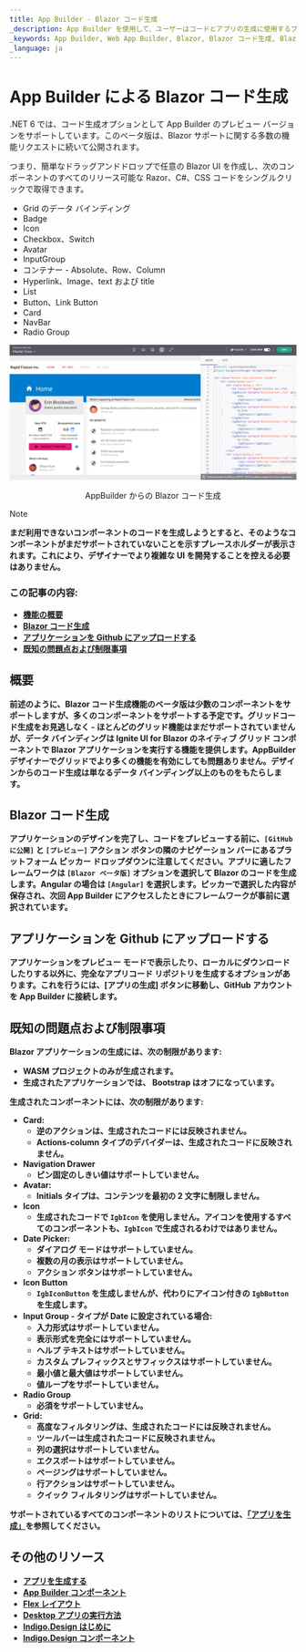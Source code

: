 ```yaml
---
title: App Builder - Blazor コード生成
_description: App Builder を使用して、ユーザーはコードとアプリの生成に使用するプラットフォームを選択できます。
_keywords: App Builder, Web App Builder, Blazor, Blazor コード生成, Blazor アプリの生成, Blazor UI App Builder, App Builder Blazor サポート
_language: ja
---
```

# App Builder による Blazor コード生成

.NET 6 では、コード生成オプションとして App Builder のプレビュー バージョンをサポートしています。このベータ版は、Blazor サポートに関する多数の機能リクエストに続いて公開されます。

つまり、簡単なドラッグアンドドロップで任意の Blazor UI を作成し、次のコンポーネントのすべてのリリース可能な Razor、C#、CSS コードをシングルクリックで取得できます。

- Grid のデータ バインディング
- Badge
- Icon
- Checkbox、Switch
- Avatar
- InputGroup
- コンテナー - Absolute、Row、Column
- Hyperlink、Image、text および title
- List
- Button、Link Button
- Card
- NavBar
- Radio Group

<img class="responsive-img" src="./images/blazor-introduction.png" />
<p style="text-align:center;">AppBuilder からの Blazor コード生成</p>

> [!NOTE]
><b>まだ利用できないコンポーネントのコードを生成しようとすると、そのようなコンポーネントがまだサポートされていないことを示すプレースホルダーが表示されます。これにより、デザイナーでより複雑な UI を開発することを控える必要はありません。

### この記事の内容:
* <a href="#introduction">機能の概要</a>
* <a href="#blazor-code-generation">Blazor コード生成</a>
* <a href="#uploading-an-application-to-github">アプリケーションを Github にアップロードする</a>
* <a href="#known-issues-and-limitations">既知の問題点および制限事項</a>

## 概要
前述のように、Blazor コード生成機能のベータ版は少数のコンポーネントをサポートしますが、多くのコンポーネントをサポートする予定です。グリッドコード生成をお見逃しなく - ほとんどのグリッド機能はまだサポートされていませんが、データ バインディングは Ignite UI for Blazor のネイティブ グリッド コンポーネントで Blazor アプリケーションを実行する機能を提供します。AppBuilder デザイナーでグリッドでより多くの機能を有効にしても問題ありません。デザインからのコード生成は単なるデータ バインディング以上のものをもたらします。

## Blazor コード生成
アプリケーションのデザインを完了し、コードをプレビューする前に、`[GitHub に公開]` と `[プレビュー]` アクション ボタンの隣のナビゲーション バーにあるプラットフォーム ピッカー ドロップダウンに注意してください。アプリに適したフレームワークは `[Blazor ベータ版]` オプションを選択して Blazor のコードを生成します。Angular の場合は `[Angular]` を選択します。ピッカーで選択した内容が保存され、次回 App Builder にアクセスしたときにフレームワークが事前に選択されています。

## アプリケーションを Github にアップロードする
アプリケーションをプレビュー モードで表示したり、ローカルにダウンロードしたりする以外に、完全なアプリコード リポジトリを生成するオプションがあります。これを行うには、[アプリの生成] ボタンに移動し、GitHub アカウントを App Builder に接続します。

## 既知の問題点および制限事項
Blazor アプリケーションの生成には、次の制限があります:
- WASM プロジェクトのみが生成されます。
- 生成されたアプリケーションでは、 Bootstrap はオフになっています。

生成されたコンポーネントには、次の制限があります:

- Card:
    - 逆のアクションは、生成されたコードには反映されません。
    - Actions-column タイプのデバイダーは、生成されたコードに反映されません。
- Navigation Drawer
    - ピン固定のしきい値はサポートしていません。
- Avatar:
    - Initials タイプは、コンテンツを最初の 2 文字に制限しません。
- Icon
    - 生成されたコードで `IgbIcon` を使用しません。アイコンを使用するすべてのコンポーネントも、`IgbIcon` で生成されるわけではありません。
- Date Picker:
    - ダイアログ モードはサポートしていません。
    - 複数の月の表示はサポートしていません。
    - アクション ボタンはサポートしていません。
- Icon Button
    - `IgbIconButton` を生成しませんが、代わりにアイコン付きの `IgbButton` を生成します。
- Input Group - タイプが Date に設定されている場合:
    - 入力形式はサポートしていません。
    - 表示形式を完全にはサポートしていません。
    - ヘルプ テキストはサポートしていません。
    - カスタム プレフィックスとサフィックスはサポートしていません。
    - 最小値と最大値はサポートしていません。
    - 値ループをサポートしていません。
- Radio Group
    - 必須をサポートしていません。
- Grid:
    - 高度なフィルタリングは、生成されたコードには反映されません。
    - ツールバーは生成されたコードに反映されません。
    - 列の選択はサポートしていません。
    - エクスポートはサポートしていません。
    - ページングはサポートしていません。
    - 行アクションはサポートしていません。
    - クイック フィルタリングはサポートしていません。

サポートされているすべてのコンポーネントのリストについては、[「アプリを生成」](generate-app/generate-app-overview.md#サポートされているコンポーネント)を参照してください。

## その他のリソース

<div class="divider--half"></div>

* [アプリを生成する](./generate-app/generate-app-overview.md)
* [App Builder コンポーネント](indigo-design-app-builder-components.md)
* [Flex レイアウト](flex-layouts/flex-layouts.md)
* [Desktop アプリの実行方法](running-desktop-app.md)
* [Indigo.Design はじめに](https://jp.infragistics.com/products/indigo-design/help/getting-started)
* [Indigo.Design コンポーネント](https://jp.infragistics.com/products/indigo-design/help/components/components-overview)